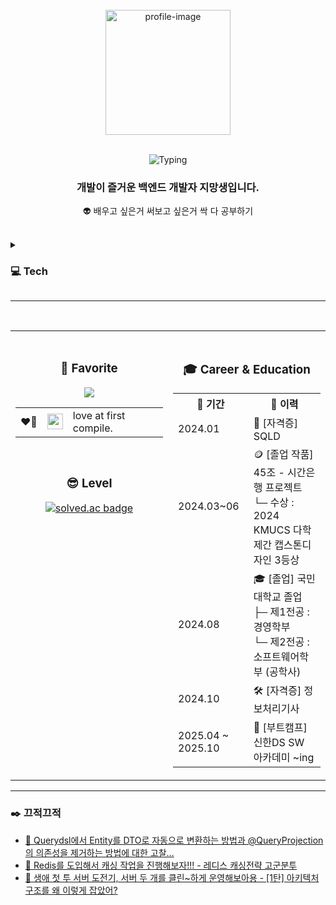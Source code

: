 
<!-- ✅ 상단: 사진 + 타이핑 + 소개글 (중앙 정렬) -->
<div align="center">
  <br>
  <img src="https://github.com/user-attachments/assets/2d968514-f9e3-4b76-a4ba-579f1c9f2189" width="200" alt="profile-image"/>
  <br><br>

![Typing](https://readme-typing-svg.herokuapp.com?font=Press+Start+2P&speed=1&pause=700&color=32CD32&center=true&vCenter=true&width=480&lines=Say+hi+to+my+pup👋🏻+🐶)
  <h3>개발이 즐거운 <strong>백엔드 개발자 지망생</strong>입니다.</h3>

  👽 배우고 싶은거 써보고 싶은거 싹 다 공부하기

  <br>
</div>

<details>
  <summary><h3>💻 Tech</h3></summary>
  🌐 Frontend
  <br>
  <p>
    <img src="https://img.shields.io/badge/Flutter-02569B?style=for-the-badge&logo=flutter&logoColor=white"/>
    <img src="https://img.shields.io/badge/Dart-0175C2?style=for-the-badge&logo=dart&logoColor=white"/>
  </p>

  ⚙️ Backend
  <br>
  <p>
    <img src="https://img.shields.io/badge/Servlet-3C78D8?style=for-the-badge&logo=java&logoColor=white"/>
    <img src="https://img.shields.io/badge/Spring-6DB33F?style=for-the-badge&logo=spring&logoColor=white"/>
    <img src="https://img.shields.io/badge/Spring%20Boot-6DB33F?style=for-the-badge&logo=springboot&logoColor=white"/>
    <img src="https://img.shields.io/badge/Spring%20Data%20JPA-6DB33F?style=for-the-badge&logo=Spring&logoColor=white"/>
    <img src="https://img.shields.io/badge/QueryDSL-0769AD?style=for-the-badge&logo=graphql&logoColor=white"/>
    <img src="https://img.shields.io/badge/FastAPI-009688?style=for-the-badge&logo=fastapi&logoColor=white"/>
  </p>

  🗄️ Database
  <br>
  <p>
    <img src="https://img.shields.io/badge/Oracle-F80000?style=for-the-badge&logo=oracle&logoColor=white"/>
    <img src="https://img.shields.io/badge/MariaDB-003545?style=for-the-badge&logo=mariadb&logoColor=white"/>
    <img src="https://img.shields.io/badge/MySQL-4479A1?style=for-the-badge&logo=mysql&logoColor=white"/>
  </p>

  🤝 Collaboration
  <br>
  <p>
    <img src="https://img.shields.io/badge/Discord-5865F2?style=for-the-badge&logo=discord&logoColor=white"/>
    <img src="https://img.shields.io/badge/Notion-000000?style=for-the-badge&logo=notion&logoColor=white"/>
    <img src="https://img.shields.io/badge/Jira-0052CC?style=for-the-badge&logo=jira&logoColor=white"/>
    <img src="https://img.shields.io/badge/Trello-0052CC?style=for-the-badge&logo=trello&logoColor=white"/>
    <img src="https://img.shields.io/badge/Confluence-172B4D?style=for-the-badge&logo=confluence&logoColor=white"/>
  </p>

  🛠 Tools
  <br>
  <p>
    <img src="https://img.shields.io/badge/Postman-FF6C37?style=for-the-badge&logo=postman&logoColor=white"/>
    <img src="https://img.shields.io/badge/Figma-F24E1E?style=for-the-badge&logo=figma&logoColor=white"/>
    <img src="https://img.shields.io/badge/IntelliJ_IDEA-000000?style=for-the-badge&logo=intellijidea&logoColor=white"/>
    <img src="https://img.shields.io/badge/Android_Studio-3DDC84?style=for-the-badge&logo=androidstudio&logoColor=white"/>
    <img src="https://img.shields.io/badge/VSCode-007ACC?style=for-the-badge&logo=visualstudiocode&logoColor=white"/>
    <img src="https://img.shields.io/badge/Swagger-85EA2D?style=for-the-badge&logo=swagger&logoColor=black"/>
  </p>
</details>

---
 <br>
<table>
  <tr>
    <td width="50%" valign="top">
     <div align="center">
       <br>
       <h3>🌟 Favorite </h3>
      <p>
        <img src="https://github-readme-stats.vercel.app/api/top-langs/?username=sunJ0120&layout=compact&theme=tokyonight" />
        <table align="center">
          <tr>
            <td>
              ❤️‍🔥
            </td>
            <td>
              <img src="https://img.shields.io/badge/Java-ED8B00?style=flat-square&logo=openjdk&logoColor=white" height="25" />
            </td>
            <td style="vertical-align: middle; padding-left: 8px;">
              <span style="font-size: 16px;">love at first compile.</span>
            </td>
          </tr>
        </table>
      </p>
         <br>
        <h3>😎 Level</h3>
          <a href="https://solved.ac/sspure123">
            <img src="https://mazassumnida.wtf/api/v2/generate_badge?boj=sspure123" alt="solved.ac badge"/>
          </a>
       </div>
       <div align="center">
         <br>
          </div>
      <br>
    </td>
    <td width="50%" valign="top">
      <br>
      <div align="center">
      <h3>🎓 Career & Education</h3>
      <table align="center">
  <tr>
    <th>📅 기간</th>
    <th>📌 이력</th>
  </tr>
  <tr>
    <td>2024.01</td>
    <td>📜 [자격증] SQLD</td>
  </tr>
  <tr>
    <td>2024.03~06</td>
    <td>
    🪙 [졸업 작품] 45조 - 시간은행 프로젝트<br>
    └─ 수상 : 2024 KMUCS 다학제간 캡스톤디자인 3등상
    </td>
  </tr>
  <tr>
    <td>2024.08</td>
    <td>
    🎓 [졸업] 국민대학교 졸업<br>
    ├─ 제1전공 : 경영학부<br>
    └─ 제2전공 : 소프트웨어학부 (공학사)
    </td>
  </tr>
  <tr>
    <td>2024.10</td>
    <td>🛠 [자격증] 정보처리기사</td>
  </tr>
  <tr>
    <td>2025.04 ~ 2025.10</td>
    <td>🏫 [부트캠프] 신한DS SW 아카데미 ~ing</td>
  </tr>
</table>
        <div>
    </td>
</table>
        
---

<h3>✒️ 끄적끄적</h3>

- [🎱 Querydsl에서 Entity를 DTO로 자동으로 변환하는 방법과 @QueryProjection의 의존성을 제거하는 방법에 대한 고찰…](https://sunj0120.github.io/jpa/querydsl)
- [🎱 Redis를 도입해서 캐싱 작업을 진행해보자!!! - 레디스 캐싱전략 고군분투](https://sunj0120.github.io/redis/2)
- [🎱 생애 첫 투 서버 도전기, 서버 두 개를 클린~하게 운영해보아용 - [1탄] 아키텍처 구조를 왜 이렇게 잡았어?](https://sunj0120.github.io/project/2/architecture)

<!-- <div align="center">
  
  ![snake gif](https://raw.githubusercontent.com/sunJ0120/sunJ0120/output/github-contribution-grid-snake.svg)

</div> -->


